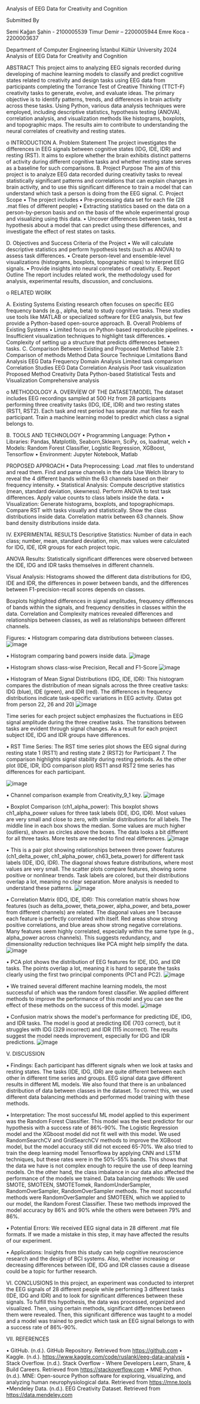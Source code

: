  



Analysis of EEG Data for Creativity and Cognition

Submitted By




Semi Kağan Şahin - 2100005539
Timur Demir – 2200005944
Emre Koca - 2200003637










Department of Computer Engineering
İstanbul Kültür University
2024 
Analysis of EEG Data for Creativity and Cognition
 
 

ABSTRACT
This project aims to analyzing EEG signals recorded during developing of machine learning models to classify and predict cognitive states related to creativity and design tasks using EEG data from participants completing the Torrance Test of Creative Thinking (TTCT-F) creativity tasks to generate, evolve, and evaluate ideas. The primary objective is to identify patterns, trends, and differences in brain activity across these tasks. Using Python, various data analysis techniques were employed, including descriptive statistics, hypothesis testing (ANOVA), correlation analysis, and visualization methods like histograms, boxplots, and topographic maps. The results aim to contribute to understanding the neural correlates of creativity and resting states.

o	INTRODUCTION
A.	Problem Statement
The project investigates the differences in EEG signals between cognitive states (IDG, IDE, IDR) and resting (RST). It aims to explore whether the brain exhibits distinct patterns of activity during different cognitive tasks and whether resting state serves as a baseline for such comparisons.
B.	Project Purpose
The aim of this project is to analyze EEG data recorded during creativity tasks to reveal statistically significant patterns and correlations that can explain changes in brain activity, and to use this significant difference to train a model that can understand which task a person is doing from the EEG signal.
C.	Project Scope
•	The project includes 
•	 Pre-processing data set for each file (28 .mat files of different people)
•	 Extracting statistics based on the data on a person-by-person basis and on the basis of the whole experimental group and visualizing using this data. 
•	 Uncover differences between tasks, test a hypothesis about a model that can predict using these differences, and investigate the effect of rest states on tasks.

D.	Objectives and Success Criteria of the Project
•  We will calculate descriptive statistics and perform hypothesis tests (such as ANOVA) to assess task differences.
•  Create person-level and ensemble-level visualizations (histograms, boxplots, topographic maps) to interpret EEG signals.
• Provide insights into neural correlates of creativity.
E.	Report Outline
The report includes related work, the methodology used for analysis, experimental results, discussion, and conclusions.

o	RELATED WORK

A.	Existing Systems
Existing research often focuses on specific EEG frequency bands (e.g., alpha, beta) to study cognitive tasks. These studies use tools like MATLAB or specialized software for EEG analysis, but few provide a Python-based open-source approach.
B.	Overall Problems of Existing Systems
•  Limited focus on Python-based reproducible pipelines.
•  Insufficient visualization techniques to highlight task differences.
•  Complexity of setting up a structure that predicts differences between tasks.
C.	Comparison Between Existing and Proposed Method 
Table 2.1: Comparison of methods
Method	Data Source		Technique	Limitations
Band Analysis		EEG Data		Frequency Domain Analysis		Limited task comparison
Correlation Studies		EEG Data		Correlation Analysis		Poor task visualization
Proposed Method		Creativity Data		Python-based Statistical Tests and Visualization		Comprehensive analysis

o	METHODOLOGY
A.	OVERVİEW OF THE DATASET/MODEL
The dataset includes EEG recordings sampled at 500 Hz from 28 participants performing three creativity tasks (IDG, IDE, IDR) and two resting states (RST1, RST2). Each task and rest period has separate .mat files for each participant. Train a machine learning model to predict which class a signal belongs to.

B.	TOOLS AND TECHNOLOGY
•  Programming Language: Python
•  Libraries: Pandas, Matplotlib, Seaborn,Sklearn, SciPy, os, loadmat, welch
•  Models: Random Forest Classifier, Logistic Regression, XGBoost, Tensorflow
•  Environment: Jupyter Notebook, Matlab

PROPOSED APPROACH
•  Data Preprocessing:
Load .mat files to understand and read them.
Find and parse channels in the data
Use Welch library to reveal the 4 different bands within the 63 channels based on their frequency intensity.
•  Statistical Analysis:
Compute descriptive statistics (mean, standard deviation, skewness).
Perform ANOVA to test task differences.
Apply value counts to class labels inside the data.
•  Visualization:
Generate histograms, boxplots, and topographicmaps.
Compare RST with tasks visually and statistically.
Show the class distributions inside data.
Correlation matrix between 63 channels.
Show band density distributions inside data.

IV.	EXPERIMENTAL RESULTS
Descriptive Statistics: Number of data in each class; number, mean, standard deviation, min, max values were calculated for IDG, IDE, IDR groups for each project topic.

ANOVA Results: Statistically significant differences were observed between the IDE, IDG and IDR tasks themselves in different channels.

Visual Analysis:
Histograms showed the different data distributions for IDG, IDE and IDR, the differences in power between bands, and the differences between F1-precision-recall scores depends on classes.

Boxplots highlighted differences in signal amplitudes, frequency differences of bands within the signals, and frequency densities in classes within the data.
Correlation and Complexity matrices revealed differences and relationships between classes, as well as relationships between different channels.

Figures:
•	Histogram comparing data distributions between classes.
 ![image](https://github.com/user-attachments/assets/aa59a4fd-1e7c-4b7a-b4c1-b1d160fa5622)

•	Histogram comparing band powers inside data.
![image](https://github.com/user-attachments/assets/efdbff79-f703-4f57-8cce-dcd6d4388c09)

•	Histogram shows class-wise Precision, Recall and F1-Score
 ![image](https://github.com/user-attachments/assets/1144cfc0-4cd3-48f3-b871-5ddb1afabf46)

•	Histogram of Mean Signal Distributions (IDG, IDE, IDR): This histogram compares the distribution of mean signals across the three creative tasks: IDG (blue), IDE (green), and IDR (red). The differences in frequency distributions indicate task-specific variations in EEG activity. (Datas got from person 22, 26 and 20)
![image](https://github.com/user-attachments/assets/a80aea81-9735-4d9f-b265-1de01962955f)

    
Time series for each project subject emphasizes the fluctuations in EEG signal amplitude during the three creative tasks. The transitions between tasks are evident through signal 
changes. As a result for each project subject IDE, IDG and IDR groups have differences.

•	RST Time Series: The RST time series plot shows the EEG signal during resting state 1 (RST1) and resting state 2 (RST2) for Participant 7. The comparison highlights signal stability during resting periods. As the other plot (IDE, IDR, IDG comparison plot) RST1 ansd RST2 time series has differences for each participant.

![image](https://github.com/user-attachments/assets/9e0c6295-356b-4a1e-b94b-3382545f3980)

•	Channel comparison example from Creativity_9_1 key.
![image](https://github.com/user-attachments/assets/4145e7af-5e40-43bf-975a-eac5f947e309)

•	Boxplot Comparison (ch1_alpha_power): This boxplot shows ch1_alpha_power values for three task labels (IDE, IDG, IDR). Most values are very small and close to zero, with similar distributions for all labels. The middle line in each box shows the median. Some values are much higher (outliers), shown as circles above the boxes. The data looks a bit different for all three tasks. More tests are needed to find real differences.
![image](https://github.com/user-attachments/assets/5db6fd52-e03f-464b-8be5-cbfba17da6f0)

•	This is a pair plot showing relationships between three power features (ch1_delta_power, ch1_alpha_power, ch63_beta_power) for different task labels (IDE, IDG, IDR). The diagonal shows feature distributions, where most values are very small. The scatter plots compare features, showing some positive or nonlinear trends. Task labels are colored, but their distributions overlap a lot, meaning no clear separation. More analysis is needed to understand these patterns.
![image](https://github.com/user-attachments/assets/ad0c851e-c55a-4d1b-8728-96dba00c1447)

•	Correlation Matrix (IDG, IDE, IDR): This correlation matrix shows how features (such as delta_power, theta_power, alpha_power, and beta_power from different channels) are related. The diagonal values are 1 because each feature is perfectly correlated with itself. Red areas show strong positive correlations, and blue areas show strong negative correlations. Many features seem highly correlated, especially within the same type (e.g., alpha_power across channels). This suggests redundancy, and dimensionality reduction techniques like PCA might help simplify the data.
![image](https://github.com/user-attachments/assets/fe6bdf66-d12c-4fab-8f47-c8284ab96958)

•	PCA plot shows the distribution of EEG features for IDE, IDG, and IDR tasks. The points overlap a lot, meaning it is hard to separate the tasks clearly using the first two principal components (PC1 and PC2).
![image](https://github.com/user-attachments/assets/c6c2c297-863f-4fba-9e96-68c8236cf279)

 
•	We trained several different machine learning models, the most successful of which was the random forest classifier. We applied different methods to improve the performance of this model and you can see the effect of these methods on the success of this model.
![image](https://github.com/user-attachments/assets/e146fca2-d284-49ec-ac04-4ab73fac7111)

•	Confusion matrix shows the model's performance for predicting IDE, IDG, and IDR tasks. The model is good at predicting IDE (703 correct), but it struggles with IDG (329 incorrect) and IDR (115 incorrect). The results suggest the model needs improvement, especially for IDG and IDR predictions.
 ![image](https://github.com/user-attachments/assets/71bd14c6-be85-442b-b2e6-6398b694d47e)


V. DISCUSSION

•	Findings: Each participant has different signals when we look at tasks and resting states. The tasks (IDE, IDG, IDR) are quite different between each other in different time series and groups. EEG signal data gave different results in different ML models. We also found that there is an unbalanced distribution of data between 
classes in the dataset. To correct this, we used different data balancing methods and performed model training with these methods.
 
•	Interpretation: The most successful ML model applied to this experiment was the Random Forest Classifier. This model was the best predictor for our hypothesis with a success rate of 86%-90%. The Logistic Regression model and the XGboost model did not fit well with this model. We used RandomSearchCV and GridSearchCV methods to improve the XGBoost model, but the model accuracy still did not exceed 65-70%. We also tried to train the deep learning model Tensorflowa by applying CNN and LSTM techniques, but these rates were in the 50%-55% bands. This shows that the data we have is not complex enough to require the use of deep learning models. On the other hand, the class imbalance in our data also affected the performance of the models we trained. Data balancing methods: We used SMOTE, SMOTEEN, SMOTETomek, RandomUnderSampler, RandomOverSampler, RandomOverSampler methods. The most successful methods were RandomOverSampler and SMOTEEN, which we applied to our model, the Random Forest Classifier. These two methods improved the model accuracy by 86% and 90% while the others were between 79% and 86%.   
 
•	Potential Errors: We received EEG signal data in 28 different .mat file formats. If we made a mistake in this step, it may have affected the results of our experiment.
 
•	Applications: Insights from this study can help cognitive neuroscience research and the design of BCI systems. Also, whether increasing or decreasing differences between IDE, IDG and IDR classes cause a disease could be a topic for further research.



VI.		CONCLUSIONS
In this project, an experiment was conducted to interpret the EEG signals of 28 different people while performing 3 different tasks (IDE, IDG and IDR) and to look for significant differences between these signals. To fulfill this hypothesis, the data was processed, organized and visualized. Then, using certain methods, significant differences between them were revealed. Then, this significant difference was taught to a model and a model was trained to predict which task an EEG signal belongs to with a success rate of 86%-90%.

VII.		REFERENCES

• GitHub. (n.d.). GitHub Repository. Retrieved from https://github.com
• Kaggle. (n.d.).  https://www.kaggle.com/code/ruslankl/eeg-data-analysis
•  Stack Overflow. (n.d.). Stack Overflow - Where Developers Learn, Share, & Build Careers. Retrieved from https://stackoverflow.com
•  MNE Python. (n.d.). MNE: Open-source Python software for exploring, visualizing, and analyzing human neurophysiological data. Retrieved from https://mne.tools
•Mendeley Data. (n.d.). EEG Creativity Dataset. Retrieved from https://data.mendeley.com














